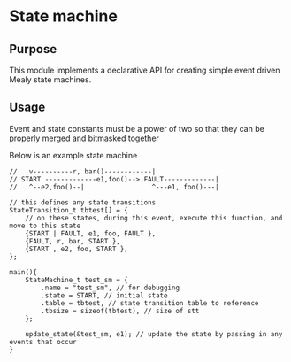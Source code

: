 # State machine 

## Purpose
This module implements a declarative API for creating simple event driven Mealy state machines. 

## Usage

Event and state constants must be a power of two so that they can be properly 
merged and bitmasked together

Below is an example state machine

```
//   v----------r, bar()------------| 
// START -------------e1,foo()--> FAULT-------------|
//   ^--e2,foo()--|                 ^---e1, foo()---|

// this defines any state transitions
StateTransition_t tbtest[] = {
	// on these states, during this event, execute this function, and move to this state
	{START | FAULT, e1, foo, FAULT },
	{FAULT, r, bar, START },
	{START , e2, foo, START },
};

main(){
	StateMachine_t test_sm = {
		.name = "test_sm", // for debugging
		.state = START, // initial state
		.table = tbtest, // state transition table to reference
		.tbsize = sizeof(tbtest), // size of stt
	};

	update_state(&test_sm, e1); // update the state by passing in any events that occur
}

```
